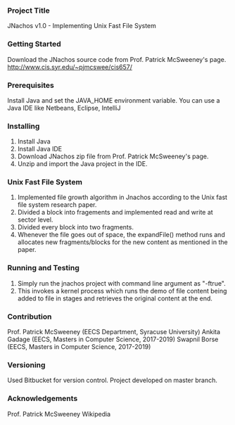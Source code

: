 ### Project Title ###
JNachos v1.0 - Implementing Unix Fast File System

### Getting Started ###
Download the JNachos source code from Prof. Patrick McSweeney's page.
http://www.cis.syr.edu/~pjmcswee/cis657/

### Prerequisites ###
Install Java and set the JAVA_HOME environment variable.
You can use a Java IDE like Netbeans, Eclipse, IntelliJ

### Installing ###
1) Install Java
2) Install Java IDE
3) Download JNachos zip file from Prof. Patrick McSweeney's page.
4) Unzip and import the Java project in the IDE.

### Unix Fast File System ###
1) Implemented file growth algorithm in Jnachos according to the Unix fast file system research paper.
2) Divided a block into fragements and implemented read and write at sector level.
3) Divided every block into two fragments.
4) Whenever the file goes out of space, the expandFile() method runs and allocates new fragments/blocks for the new content as mentioned in the paper.

### Running and Testing ###
1) Simply run the jnachos project with command line argument as "-f<space>true".
2) This invokes a kernel process which runs the demo of file content being added to file in stages and retrieves the original content at the end.

### Contribution ###
Prof. Patrick McSweeney (EECS Department, Syracuse University)
Ankita Gadage (EECS, Masters in Computer Science, 2017-2019)
Swapnil Borse (EECS, Masters in Computer Science, 2017-2019)

### Versioning ###
Used Bitbucket for version control. Project developed on master branch.

### Acknowledgements ###
Prof. Patrick McSweeney
Wikipedia
